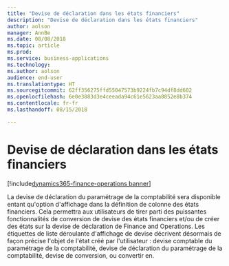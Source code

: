 ```yaml
---
title: "Devise de déclaration dans les états financiers"
description: "Devise de déclaration dans les états financiers"
author: aolson
manager: AnnBe
ms.date: 08/08/2018
ms.topic: article
ms.prod: 
ms.service: business-applications
ms.technology: 
ms.author: aolson
audience: end-user
ms.translationtype: HT
ms.sourcegitcommit: 62ff356275ffd55047573b9224fb7c94df8dd602
ms.openlocfilehash: 6e0e3883d3e4ceeada94c61e5623aa8852e8b374
ms.contentlocale: fr-fr
ms.lasthandoff: 08/15/2018

---
```

#  <a name="reporting-currency-in-financial-reporting"></a>Devise de déclaration dans les états financiers

[!include[dynamics365-finance-operations banner](../includes/dynamics365-finance-operations.md)]



La devise de déclaration du paramétrage de la comptabilité sera disponible entant qu'option d'affichage dans la définition de colonne des états financiers. Cela permettra aux utilisateurs de tirer parti des puissantes fonctionnalités de conversion de devise des états financiers et/ou de créer des états sur la devise de déclaration de Finance and Operations. Les étiquettes de liste déroulante d'affichage de devise décrivent désormais de façon précise l'objet de l'état créé par l'utilisateur : devise comptable du paramétrage de la comptabilité, devise de déclaration du paramétrage de la comptabilité, devise de conversion, ou convertir en.

